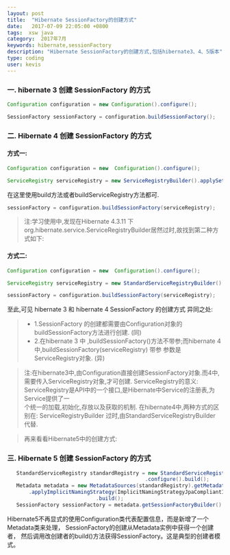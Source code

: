 ```yaml
---
layout: post
title:  "Hibernate SessionFactory的创建方式"
date:   2017-07-09 22:05:00 +0800
tags:  xsw java
category:  2017年7月
keywords: hibernate,sessionFactory
description: "Hibernate SessionFactory的创建方式,包括hibernate3、4、5版本"
type: coding
user: kevis
---
```

### 一. hibernate 3 创建 SessionFactory 的方式
```java    
Configuration configuration = new Configuration().configure();

SessionFactory sessionFactory = configuration.buildSessionFactory();
```
### 二. Hibernate 4 创建 SessionFactory 的方式

#### 方式一:
```java
Configuration configuration = new  Configuration().configure();

ServiceRegistry serviceRegistry = new ServiceRegistryBuilder().applySettings(configuration.getProperties()).build();   
```
在这里使用build方法或者buildServiceRegistry方法都可.
```java
sessionFactory = configuration.buildSessionFactory(serviceRegistry);
```
> 注:学习使用中,发现在Hibernate 4.3.11 下 org.hibernate.service.ServiceRegistryBuilder居然过时,故找到第二种方式如下:

#### 方式二:
```java
Configuration configuration = new  Configuration().configure();

ServiceRegistry serviceRegistry = new StandardServiceRegistryBuilder().applySettings(configuration.getProperties()).build();

sessionFactory = configuration.buildSessionFactory(serviceRegistry);
```
至此,可见 hibernate 3 和 hibernate 4 SessionFactory 的创建方式 异同之处:
> *  1.SessionFactory 的创建都需要由Configuration对象的buildSessionFactory方法进行创建.  (同)
> *  2.在hibernate 3 中 ,buildSessionFactory()方法不带参;而hibernate 4 中,buildSessionFactory(serviceRegistry) 带参 参数是 ServiceRegistry对象. (异)

> 注:在hibernate3中,由Configuration直接创建SessionFactory对象.而4中,需要传入ServiceRegistry对象,才可创建.
   ServiceRegistry的意义: ServiceRegistry是API中的一个接口,是Hibernate中Service的注册表,为Service提供了一  
   个统一的加载,初始化,存放以及获取的机制.
   在hibernate4中,两种方式的区别在: ServiceRegistryBuilder 过时,由StandardServiceRegistryBuilder 代替.

> 再来看看Hibernate5中的创建方式:

### 三. Hibernate 5 创建 SessionFactory 的方式
```java
   StandardServiceRegistry standardRegistry = new StandardServiceRegistryBuilder()
                                             .configure().build();
   Metadata metadata = new MetadataSources(standardRegistry).getMetadataBuilder()
       .applyImplicitNamingStrategy(ImplicitNamingStrategyJpaCompliantImpl.INSTANCE)                                                       
                             .build();
   SessionFactory sessionFactory = metadata.getSessionFactoryBuilder().build();
```
   Hibernate5不再显式的使用Configuration类代表配置信息，而是新增了一个Metadata类来处理，
   SessionFactory的创建从Metadata实例中获得一个创建者，
   然后调用改创建者的build()方法获得SessionFactory。这是典型的创建者模式。
  


